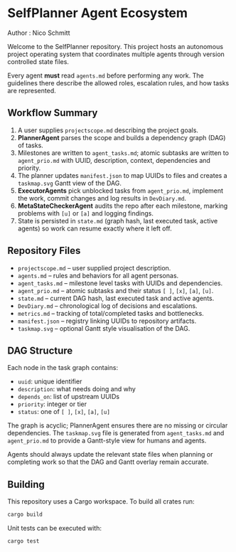 # SelfPlanner Agent Ecosystem
Author : Nico Schmitt

Welcome to the SelfPlanner repository. This project hosts an autonomous project operating system that coordinates multiple agents through version controlled state files.

Every agent **must** read `agents.md` before performing any work. The guidelines there describe the allowed roles, escalation rules, and how tasks are represented.

## Workflow Summary
1. A user supplies `projectscope.md` describing the project goals.
2. **PlannerAgent** parses the scope and builds a dependency graph (DAG) of tasks.
3. Milestones are written to `agent_tasks.md`; atomic subtasks are written to `agent_prio.md` with UUID, description, context, dependencies and priority.
4. The planner updates `manifest.json` to map UUIDs to files and creates a `taskmap.svg` Gantt view of the DAG.
5. **ExecutorAgents** pick unblocked tasks from `agent_prio.md`, implement the work, commit changes and log results in `DevDiary.md`.
6. **MetaStateCheckerAgent** audits the repo after each milestone, marking problems with `[u]` or `[a]` and logging findings.
7. State is persisted in `state.md` (graph hash, last executed task, active agents) so work can resume exactly where it left off.

## Repository Files
- `projectscope.md` – user supplied project description.
- `agents.md` – rules and behaviors for all agent personas.
- `agent_tasks.md` – milestone level tasks with UUIDs and dependencies.
- `agent_prio.md` – atomic subtasks and their status `[ ]`, `[x]`, `[a]`, `[u]`.
- `state.md` – current DAG hash, last executed task and active agents.
- `DevDiary.md` – chronological log of decisions and escalations.
- `metrics.md` – tracking of total/completed tasks and bottlenecks.
- `manifest.json` – registry linking UUIDs to repository artifacts.
- `taskmap.svg` – optional Gantt style visualisation of the DAG.

## DAG Structure
Each node in the task graph contains:
- `uuid`: unique identifier
- `description`: what needs doing and why
- `depends_on`: list of upstream UUIDs
- `priority`: integer or tier
- `status`: one of `[ ]`, `[x]`, `[a]`, `[u]`

The graph is acyclic; PlannerAgent ensures there are no missing or circular dependencies. The `taskmap.svg` file is generated from `agent_tasks.md` and `agent_prio.md` to provide a Gantt-style view for humans and agents.

Agents should always update the relevant state files when planning or completing work so that the DAG and Gantt overlay remain accurate.

## Building
This repository uses a Cargo workspace. To build all crates run:

```bash
cargo build
```

Unit tests can be executed with:

```bash
cargo test
```

